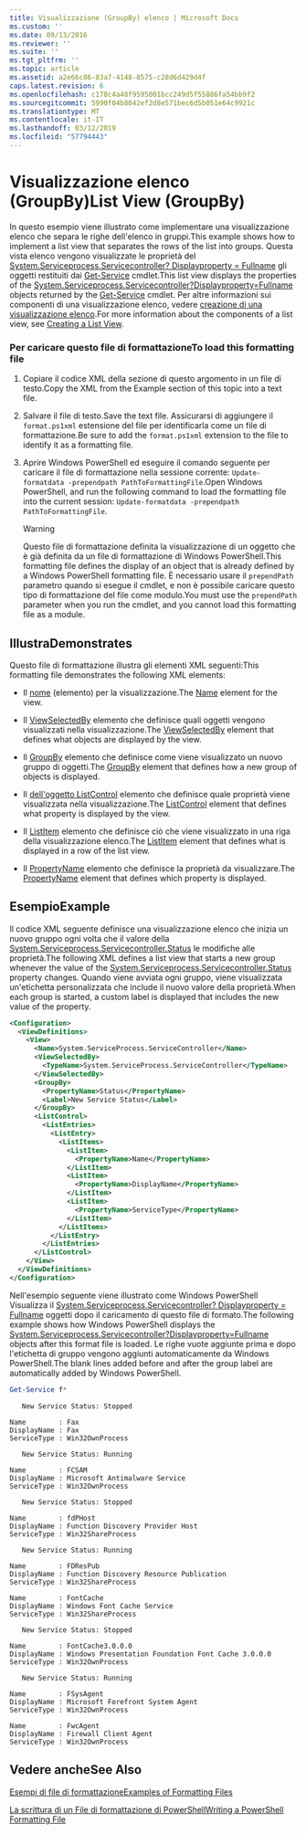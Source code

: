 ```yaml
---
title: Visualizzazione (GroupBy) elenco | Microsoft Docs
ms.custom: ''
ms.date: 09/13/2016
ms.reviewer: ''
ms.suite: ''
ms.tgt_pltfrm: ''
ms.topic: article
ms.assetid: a2e66c86-83a7-4148-8575-c28d6d429d4f
caps.latest.revision: 6
ms.openlocfilehash: c178c4a48f9595001bcc249d5f55886fa54bb9f2
ms.sourcegitcommit: 5990f04b8042ef2d8e571bec6d5b051e64c9921c
ms.translationtype: MT
ms.contentlocale: it-IT
ms.lasthandoff: 03/12/2019
ms.locfileid: "57794443"
---
```

# <a name="list-view-groupby"></a><span data-ttu-id="bb16f-102">Visualizzazione elenco (GroupBy)</span><span class="sxs-lookup"><span data-stu-id="bb16f-102">List View (GroupBy)</span></span>

<span data-ttu-id="bb16f-103">In questo esempio viene illustrato come implementare una visualizzazione elenco che separa le righe dell'elenco in gruppi.</span><span class="sxs-lookup"><span data-stu-id="bb16f-103">This example shows how to implement a list view that separates the rows of the list into groups.</span></span> <span data-ttu-id="bb16f-104">Questa vista elenco vengono visualizzate le proprietà del [System.Serviceprocess.Servicecontroller? Displayproperty = Fullname](/dotnet/api/System.ServiceProcess.ServiceController) gli oggetti restituiti dai [Get-Service](/powershell/module/Microsoft.PowerShell.Management/Get-Service) cmdlet.</span><span class="sxs-lookup"><span data-stu-id="bb16f-104">This list view displays the properties of the [System.Serviceprocess.Servicecontroller?Displayproperty=Fullname](/dotnet/api/System.ServiceProcess.ServiceController) objects returned by the [Get-Service](/powershell/module/Microsoft.PowerShell.Management/Get-Service) cmdlet.</span></span> <span data-ttu-id="bb16f-105">Per altre informazioni sui componenti di una visualizzazione elenco, vedere [creazione di una visualizzazione elenco](./creating-a-list-view.md).</span><span class="sxs-lookup"><span data-stu-id="bb16f-105">For more information about the components of a list view, see [Creating a List View](./creating-a-list-view.md).</span></span>

### <a name="to-load-this-formatting-file"></a><span data-ttu-id="bb16f-106">Per caricare questo file di formattazione</span><span class="sxs-lookup"><span data-stu-id="bb16f-106">To load this formatting file</span></span>

1. <span data-ttu-id="bb16f-107">Copiare il codice XML della sezione di questo argomento in un file di testo.</span><span class="sxs-lookup"><span data-stu-id="bb16f-107">Copy the XML from the Example section of this topic into a text file.</span></span>

2. <span data-ttu-id="bb16f-108">Salvare il file di testo.</span><span class="sxs-lookup"><span data-stu-id="bb16f-108">Save the text file.</span></span> <span data-ttu-id="bb16f-109">Assicurarsi di aggiungere il `format.ps1xml` estensione del file per identificarla come un file di formattazione.</span><span class="sxs-lookup"><span data-stu-id="bb16f-109">Be sure to add the `format.ps1xml` extension to the file to identify it as a formatting file.</span></span>

3. <span data-ttu-id="bb16f-110">Aprire Windows PowerShell ed eseguire il comando seguente per caricare il file di formattazione nella sessione corrente: `Update-formatdata -prependpath PathToFormattingFile`.</span><span class="sxs-lookup"><span data-stu-id="bb16f-110">Open Windows PowerShell, and run the following command to load the formatting file into the current session: `Update-formatdata -prependpath PathToFormattingFile`.</span></span>

   > [!WARNING]
   > <span data-ttu-id="bb16f-111">Questo file di formattazione definita la visualizzazione di un oggetto che è già definita da un file di formattazione di Windows PowerShell.</span><span class="sxs-lookup"><span data-stu-id="bb16f-111">This formatting file defines the display of an object that is already defined by a Windows PowerShell formatting file.</span></span> <span data-ttu-id="bb16f-112">È necessario usare il `prependPath` parametro quando si esegue il cmdlet, e non è possibile caricare questo tipo di formattazione del file come modulo.</span><span class="sxs-lookup"><span data-stu-id="bb16f-112">You must use the `prependPath` parameter when you run the cmdlet, and you cannot load this formatting file as a module.</span></span>

## <a name="demonstrates"></a><span data-ttu-id="bb16f-113">Illustra</span><span class="sxs-lookup"><span data-stu-id="bb16f-113">Demonstrates</span></span>

<span data-ttu-id="bb16f-114">Questo file di formattazione illustra gli elementi XML seguenti:</span><span class="sxs-lookup"><span data-stu-id="bb16f-114">This formatting file demonstrates the following XML elements:</span></span>

- <span data-ttu-id="bb16f-115">Il [nome](./name-element-for-view-format.md) (elemento) per la visualizzazione.</span><span class="sxs-lookup"><span data-stu-id="bb16f-115">The [Name](./name-element-for-view-format.md) element for the view.</span></span>

- <span data-ttu-id="bb16f-116">Il [ViewSelectedBy](./viewselectedby-element-format.md) elemento che definisce quali oggetti vengono visualizzati nella visualizzazione.</span><span class="sxs-lookup"><span data-stu-id="bb16f-116">The [ViewSelectedBy](./viewselectedby-element-format.md) element that defines what objects are displayed by the view.</span></span>

- <span data-ttu-id="bb16f-117">Il [GroupBy](./viewselectedby-element-format.md) elemento che definisce come viene visualizzato un nuovo gruppo di oggetti.</span><span class="sxs-lookup"><span data-stu-id="bb16f-117">The [GroupBy](./viewselectedby-element-format.md) element that defines how a new group of objects is displayed.</span></span>

- <span data-ttu-id="bb16f-118">Il [dell'oggetto ListControl](./listcontrol-element-format.md) elemento che definisce quale proprietà viene visualizzata nella visualizzazione.</span><span class="sxs-lookup"><span data-stu-id="bb16f-118">The [ListControl](./listcontrol-element-format.md) element that defines what property is displayed by the view.</span></span>

- <span data-ttu-id="bb16f-119">Il [ListItem](./listitem-element-for-listitems-for-listcontrol-format.md) elemento che definisce ciò che viene visualizzato in una riga della visualizzazione elenco.</span><span class="sxs-lookup"><span data-stu-id="bb16f-119">The [ListItem](./listitem-element-for-listitems-for-listcontrol-format.md) element that defines what is displayed in a row of the list view.</span></span>

- <span data-ttu-id="bb16f-120">Il [PropertyName](./propertyname-element-for-listitem-for-listcontrol-format.md) elemento che definisce la proprietà da visualizzare.</span><span class="sxs-lookup"><span data-stu-id="bb16f-120">The [PropertyName](./propertyname-element-for-listitem-for-listcontrol-format.md) element that defines which property is displayed.</span></span>

## <a name="example"></a><span data-ttu-id="bb16f-121">Esempio</span><span class="sxs-lookup"><span data-stu-id="bb16f-121">Example</span></span>

<span data-ttu-id="bb16f-122">Il codice XML seguente definisce una visualizzazione elenco che inizia un nuovo gruppo ogni volta che il valore della [System.Serviceprocess.Servicecontroller.Status](/dotnet/api/System.ServiceProcess.ServiceController.Status) le modifiche alle proprietà.</span><span class="sxs-lookup"><span data-stu-id="bb16f-122">The following XML defines a list view that starts a new group whenever the value of the [System.Serviceprocess.Servicecontroller.Status](/dotnet/api/System.ServiceProcess.ServiceController.Status) property changes.</span></span> <span data-ttu-id="bb16f-123">Quando viene avviata ogni gruppo, viene visualizzata un'etichetta personalizzata che include il nuovo valore della proprietà.</span><span class="sxs-lookup"><span data-stu-id="bb16f-123">When each group is started, a custom label is displayed that includes the new value of the property.</span></span>

```xml
<Configuration>
  <ViewDefinitions>
    <View>
      <Name>System.ServiceProcess.ServiceController</Name>
      <ViewSelectedBy>
        <TypeName>System.ServiceProcess.ServiceController</TypeName>
      </ViewSelectedBy>
      <GroupBy>
        <PropertyName>Status</PropertyName>
        <Label>New Service Status</Label>
      </GroupBy>
      <ListControl>
        <ListEntries>
          <ListEntry>
            <ListItems>
              <ListItem>
                <PropertyName>Name</PropertyName>
              </ListItem>
              <ListItem>
                <PropertyName>DisplayName</PropertyName>
              </ListItem>
              <ListItem>
                <PropertyName>ServiceType</PropertyName>
              </ListItem>
            </ListItems>
          </ListEntry>
        </ListEntries>
      </ListControl>
    </View>
  </ViewDefinitions>
</Configuration>
```

<span data-ttu-id="bb16f-124">Nell'esempio seguente viene illustrato come Windows PowerShell Visualizza il [System.Serviceprocess.Servicecontroller? Displayproperty = Fullname](/dotnet/api/System.ServiceProcess.ServiceController) oggetti dopo il caricamento di questo file di formato.</span><span class="sxs-lookup"><span data-stu-id="bb16f-124">The following example shows how Windows PowerShell displays the [System.Serviceprocess.Servicecontroller?Displayproperty=Fullname](/dotnet/api/System.ServiceProcess.ServiceController) objects after this format file is loaded.</span></span> <span data-ttu-id="bb16f-125">Le righe vuote aggiunte prima e dopo l'etichetta di gruppo vengono aggiunti automaticamente da Windows PowerShell.</span><span class="sxs-lookup"><span data-stu-id="bb16f-125">The blank lines added before and after the group label are automatically added by Windows PowerShell.</span></span>

```powershell
Get-Service f*
```

```output
   New Service Status: Stopped

Name        : Fax
DisplayName : Fax
ServiceType : Win32OwnProcess

   New Service Status: Running

Name        : FCSAM
DisplayName : Microsoft Antimalware Service
ServiceType : Win32OwnProcess

   New Service Status: Stopped

Name        : fdPHost
DisplayName : Function Discovery Provider Host
ServiceType : Win32ShareProcess

   New Service Status: Running

Name        : FDResPub
DisplayName : Function Discovery Resource Publication
ServiceType : Win32ShareProcess

Name        : FontCache
DisplayName : Windows Font Cache Service
ServiceType : Win32ShareProcess

   New Service Status: Stopped

Name        : FontCache3.0.0.0
DisplayName : Windows Presentation Foundation Font Cache 3.0.0.0
ServiceType : Win32OwnProcess

   New Service Status: Running

Name        : FSysAgent
DisplayName : Microsoft Forefront System Agent
ServiceType : Win32OwnProcess

Name        : FwcAgent
DisplayName : Firewall Client Agent
ServiceType : Win32OwnProcess
```

## <a name="see-also"></a><span data-ttu-id="bb16f-126">Vedere anche</span><span class="sxs-lookup"><span data-stu-id="bb16f-126">See Also</span></span>

[<span data-ttu-id="bb16f-127">Esempi di file di formattazione</span><span class="sxs-lookup"><span data-stu-id="bb16f-127">Examples of Formatting Files</span></span>](./examples-of-formatting-files.md)

[<span data-ttu-id="bb16f-128">La scrittura di un File di formattazione di PowerShell</span><span class="sxs-lookup"><span data-stu-id="bb16f-128">Writing a PowerShell Formatting File</span></span>](./writing-a-powershell-formatting-file.md)

